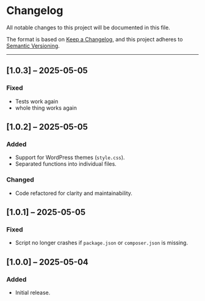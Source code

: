 # Changelog

All notable changes to this project will be documented in this file.

The format is based on [Keep a Changelog](https://keepachangelog.com/en/1.0.0/),
and this project adheres to [Semantic Versioning](https://semver.org/).

---

## [1.0.3] – 2025-05-05

### Fixed

-   Tests work again
-   whole thing works again

## [1.0.2] – 2025-05-05

### Added

-   Support for WordPress themes (`style.css`).
-   Separated functions into individual files.

### Changed

-   Code refactored for clarity and maintainability.

## [1.0.1] – 2025-05-05

### Fixed

-   Script no longer crashes if `package.json` or `composer.json` is missing.

## [1.0.0] – 2025-05-04

### Added

-   Initial release.
